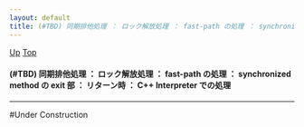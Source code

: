 ```yaml
---
layout: default
title: (#TBD) 同期排他処理 ： ロック解放処理 ： fast-path の処理 ： synchronized method の exit 部 ： リターン時 ： C++ Interpreter での処理
---
```

[Up](noW9zIplom.html) [Top](../index.html)

#### (#TBD) 同期排他処理 ： ロック解放処理 ： fast-path の処理 ： synchronized method の exit 部 ： リターン時 ： C++ Interpreter での処理

--- 
#Under Construction






